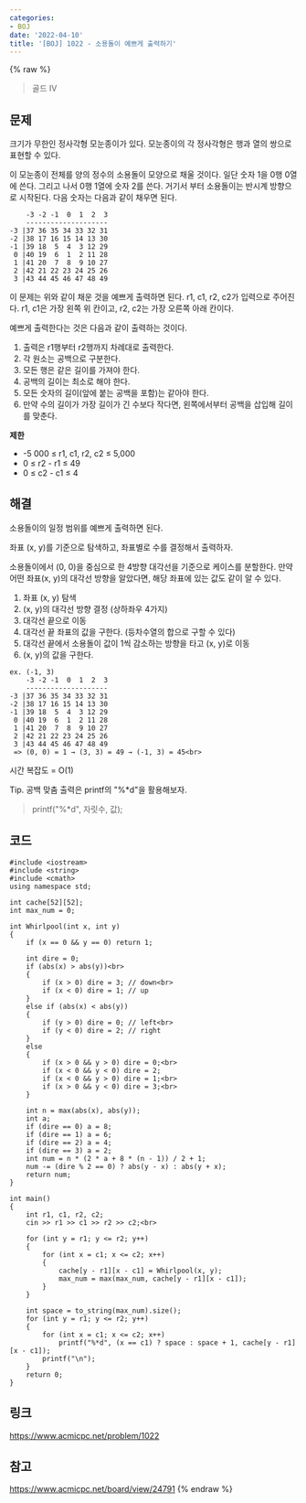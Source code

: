 ```yaml
---
categories:
- BOJ
date: '2022-04-10'
title: '[BOJ] 1022 - 소용돌이 예쁘게 출력하기'
---
```


{% raw %}
> 골드 IV<br>

## 문제
크기가 무한인 정사각형 모눈종이가 있다. 모눈종이의 각 정사각형은 행과 열의 쌍으로 표현할 수 있다.

이 모눈종이 전체를 양의 정수의 소용돌이 모양으로 채울 것이다. 일단 숫자 1을 0행 0열에 쓴다. 그리고 나서 0행 1열에 숫자 2를 쓴다. 거기서 부터 소용돌이는 반시계 방향으로 시작된다. 다음 숫자는 다음과 같이 채우면 된다.

```
    -3 -2 -1  0  1  2  3
    --------------------
-3 |37 36 35 34 33 32 31
-2 |38 17 16 15 14 13 30
-1 |39 18  5  4  3 12 29
 0 |40 19  6  1  2 11 28
 1 |41 20  7  8  9 10 27
 2 |42 21 22 23 24 25 26
 3 |43 44 45 46 47 48 49
```

이 문제는 위와 같이 채운 것을 예쁘게 출력하면 된다. r1, c1, r2, c2가 입력으로 주어진다. r1, c1은 가장 왼쪽 위 칸이고, r2, c2는 가장 오른쪽 아래 칸이다.

예쁘게 출력한다는 것은 다음과 같이 출력하는 것이다.

1.  출력은 r1행부터 r2행까지 차례대로 출력한다.
2.  각 원소는 공백으로 구분한다.
3.  모든 행은 같은 길이를 가져야 한다.
4.  공백의 길이는 최소로 해야 한다.
5.  모든 숫자의 길이(앞에 붙는 공백을 포함)는 같아야 한다.
6.  만약 수의 길이가 가장 길이가 긴 수보다 작다면, 왼쪽에서부터 공백을 삽입해 길이를 맞춘다.

**제한**
-   -5 000 ≤ r1, c1, r2, c2  ≤ 5,000
-   0 ≤ r2  - r1  ≤ 49
-   0 ≤ c2  - c1  ≤ 4

## 해결
소용돌이의 일정 범위를 예쁘게 출력하면 된다.

좌표 (x, y)를 기준으로 탐색하고, 좌표별로 수를 결정해서 출력하자.

소용돌이에서 (0, 0)을 중심으로 한 4방향 대각선을 기준으로 케이스를 분할한다. 만약 어떤 좌표(x, y)의 대각선 방향을 알았다면, 해당 좌표에 있는 값도 같이 알 수 있다.

1. 좌표 (x, y) 탐색
2. (x, y)의 대각선 방향 결정 (상하좌우 4가지)
3. 대각선 끝으로 이동
4. 대각선 끝 좌표의 값을 구한다. (등차수열의 합으로 구할 수 있다)
5. 대각선 끝에서 소용돌이 값이 1씩 감소하는 방향을 타고 (x, y)로 이동
6. (x, y)의 값을 구한다.

```
ex. (-1, 3)
    -3 -2 -1  0  1  2  3
    --------------------
-3 |37 36 35 34 33 32 31
-2 |38 17 16 15 14 13 30
-1 |39 18  5  4  3 12 29
 0 |40 19  6  1  2 11 28
 1 |41 20  7  8  9 10 27
 2 |42 21 22 23 24 25 26
 3 |43 44 45 46 47 48 49
 => (0, 0) = 1 → (3, 3) = 49 → (-1, 3) = 45<br>
```

시간 복잡도 = O(1)

Tip. 공백 맞춤 출력은 printf의 "%*d"을 활용해보자.
> printf("%*d", 자릿수, 값);<br>

## 코드
```
#include <iostream>
#include <string>
#include <cmath>
using namespace std;

int cache[52][52];
int max_num = 0;

int Whirlpool(int x, int y)
{
	if (x == 0 && y == 0) return 1;

	int dire = 0;
	if (abs(x) > abs(y))<br>
	{
		if (x > 0) dire = 3; // down<br>
		if (x < 0) dire = 1; // up
	}
	else if (abs(x) < abs(y))
	{
		if (y > 0) dire = 0; // left<br>
		if (y < 0) dire = 2; // right
	}
	else
	{
		if (x > 0 && y > 0) dire = 0;<br>
		if (x < 0 && y < 0) dire = 2;
		if (x < 0 && y > 0) dire = 1;<br>
		if (x > 0 && y < 0) dire = 3;<br>
	}

	int n = max(abs(x), abs(y));
	int a;
	if (dire == 0) a = 8;
	if (dire == 1) a = 6;
	if (dire == 2) a = 4;
	if (dire == 3) a = 2;
	int num = n * (2 * a + 8 * (n - 1)) / 2 + 1;
	num -= (dire % 2 == 0) ? abs(y - x) : abs(y + x);
	return num;
}

int main()
{
	int r1, c1, r2, c2;
	cin >> r1 >> c1 >> r2 >> c2;<br>

	for (int y = r1; y <= r2; y++)
	{
		for (int x = c1; x <= c2; x++)
		{
			cache[y - r1][x - c1] = Whirlpool(x, y);
			max_num = max(max_num, cache[y - r1][x - c1]);
		}
	}

	int space = to_string(max_num).size();
	for (int y = r1; y <= r2; y++)
	{
		for (int x = c1; x <= c2; x++)
			printf("%*d", (x == c1) ? space : space + 1, cache[y - r1][x - c1]);
		printf("\n");
	}
	return 0;
}
```

## 링크
https://www.acmicpc.net/problem/1022

## 참고
https://www.acmicpc.net/board/view/24791
{% endraw %}